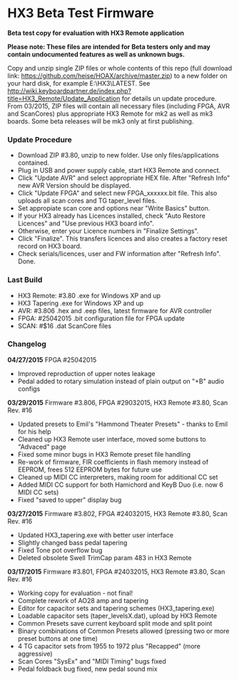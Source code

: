 HX3 Beta Test Firmware
======================

<b>Beta test copy for evaluation with HX3 Remote application</b>

<b>Please note: These files are intended for Beta testers only and may contain undocumented features as well as unknown bugs.</b>

Copy and unzip single ZIP files or whole contents of this repo (full download link: 
https://github.com/heise/HOAX/archive/master.zip) to a new folder on your hard disk, for example E:\HX3\LATEST\. See 
http://wiki.keyboardpartner.de/index.php?title=HX3_Remote/Update_Application for details un update procedure. From
03/2015, ZIP files will contain all necessary files (including FPGA, AVR and ScanCores) plus appropriate HX3 Remote for 
mk2 as well as mk3 boards. Some beta releases will be mk3 only at first publishing.

### Update Procedure

* Download ZIP #3.80, unzip to new folder. Use only files/applications contained.
* Plug in USB and power supply cable, start HX3 Remote and connect. 
* Click "Update AVR" and select appropriate HEX file. After "Refresh Info" new AVR Version should be displayed.
* Click "Update FPGA" and select new FPGA_xxxxxx.bit file. This also uploads all scan cores and TG taper_level files.
* Set appropiate scan core and options near "Write Basics" button.
* If your HX3 already has Licences installed, check "Auto Restore Licences" and "Use previous HX3 board info". 
* Otherwise, enter your Licence numbers in "Finalize Settings".
* Click "Finalize". This transfers licences and also creates a factory reset record on HX3 board.
* Check serials/licences, user and FW information after "Refresh Info". Done.

### Last Build

* HX3 Remote: #3.80 .exe for Windows XP and up
* HX3 Tapering	    .exe for Windows XP and up
* AVR:  #3.806      .hex and .eep files, latest firmware for AVR controller
* FPGA: #25042015   .bit configuration file for FPGA update
* SCAN: #$16        .dat ScanCore files


### Changelog

<b>04/27/2015</b> FPGA #25042015

* Improved reproduction of upper notes leakage
* Pedal added to rotary simulation instead of plain output on "+B" audio configs

<b>03/29/2015</b> Firmware #3.806, FPGA #29032015, HX3 Remote #3.80, Scan Rev. #16

* Updated presets to Emil's "Hammond Theater Presets" - thanks to Emil for his help
* Cleaned up HX3 Remote user interface, moved some buttons to "Advaced" page
* Fixed some minor bugs in HX3 Remote preset file handling
* Re-work of firmware, FIR coefficients in flash memory instead of EEPROM, frees 512 EEPROM bytes for future use
* Cleaned up MIDI CC interpreters, making room for additional CC set
* Added MIDI CC support for both Hamichord and KeyB Duo (i.e. now 6 MIDI CC sets)
* Fixed "saved to upper" display bug

<b>03/27/2015</b> Firmware #3.802, FPGA #24032015, HX3 Remote #3.80, Scan Rev. #16

* Updated HX3_tapering.exe with better user interface
* Slightly changed bass pedal tapering
* Fixed Tone pot overflow bug
* Deleted obsolete Swell TrimCap param 483 in HX3 Remote


<b>03/17/2015</b> Firmware #3.801, FPGA #24032015, HX3 Remote #3.80, Scan Rev. #16

* Working copy for evaluation - not final!
* Complete rework of AO28 amp and tapering
* Editor for capacitor sets and tapering schemes (HX3_tapering.exe)
* Loadable capacitor sets (taper_levelsX.dat), upload by HX3 Remote
* Common Presets save current keyboard split mode and split point
* Binary combinations of Common Presets allowed (pressing two or more preset buttons at one time)
* 4 TG capacitor sets from 1955 to 1972 plus "Recapped" (more aggressive)
* Scan Cores "SysEx" and "MIDI Timing" bugs fixed
* Pedal foldback bug fixed, new pedal sound mix

